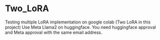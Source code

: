 # Two_LoRA
Testing multiple LoRA implementation on google colab (Two LoRA in this project)
Use Meta Llama2 on huggingface. You need huggingface approval and Meta approval with the same email address.

